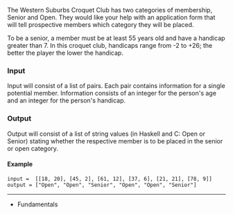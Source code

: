 The Western Suburbs Croquet Club has two categories of membership, Senior and Open. They would like your help with an application form that will tell prospective members which category they will be placed.

To be a senior, a member must be at least 55 years old and have a handicap greater than 7. In this croquet club, handicaps range from -2 to +26; the better the player the lower the handicap.

### Input
Input will consist of a list of pairs. Each pair contains information for a single potential member. Information consists of an integer for the person's age and an integer for the person's handicap.

### Output
Output will consist of a list of string values (in Haskell and C: Open or Senior) stating whether the respective member is to be placed in the senior or open category.

#### Example
```
input =  [[18, 20], [45, 2], [61, 12], [37, 6], [21, 21], [78, 9]]
output = ["Open", "Open", "Senior", "Open", "Open", "Senior"]
```

---

- Fundamentals
